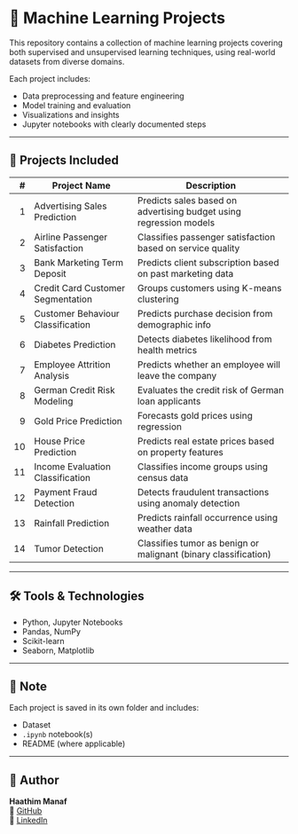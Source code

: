 # 🤖 Machine Learning Projects

This repository contains a collection of machine learning projects covering both supervised and unsupervised learning techniques, using real-world datasets from diverse domains.

Each project includes:
- Data preprocessing and feature engineering
- Model training and evaluation
- Visualizations and insights
- Jupyter notebooks with clearly documented steps

---

## 📂 Projects Included

| # | Project Name | Description |
|--:|--------------|-------------|
| 1 | Advertising Sales Prediction | Predicts sales based on advertising budget using regression models |
| 2 | Airline Passenger Satisfaction | Classifies passenger satisfaction based on service quality |
| 3 | Bank Marketing Term Deposit | Predicts client subscription based on past marketing data |
| 4 | Credit Card Customer Segmentation | Groups customers using K-means clustering |
| 5 | Customer Behaviour Classification | Predicts purchase decision from demographic info |
| 6 | Diabetes Prediction | Detects diabetes likelihood from health metrics |
| 7 | Employee Attrition Analysis | Predicts whether an employee will leave the company |
| 8 | German Credit Risk Modeling | Evaluates the credit risk of German loan applicants |
| 9 | Gold Price Prediction | Forecasts gold prices using regression |
|10 | House Price Prediction | Predicts real estate prices based on property features |
|11 | Income Evaluation Classification | Classifies income groups using census data |
|12 | Payment Fraud Detection | Detects fraudulent transactions using anomaly detection |
|13 | Rainfall Prediction | Predicts rainfall occurrence using weather data |
|14 | Tumor Detection | Classifies tumor as benign or malignant (binary classification) |

---

## 🛠 Tools & Technologies

- Python, Jupyter Notebooks
- Pandas, NumPy
- Scikit-learn
- Seaborn, Matplotlib

---

## 📌 Note

Each project is saved in its own folder and includes:
- Dataset
- `.ipynb` notebook(s)
- README (where applicable)

---

## 🙌 Author

**Haathim Manaf**  
🔗 [GitHub](https://github.com/hathimds)  
🔗 [LinkedIn](https://www.linkedin.com/in/haathim-manaf-01551131b)
